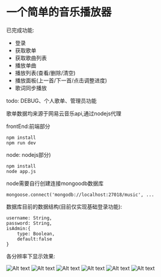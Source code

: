# 一个简单的音乐播放器

已完成功能: 

* 登录
* 获取歌单
* 获取歌曲列表
* 播放单曲
* 播放列表(查看/删除/清空)
* 播放面板(上一首/下一首/点击调整进度)
* 歌词同步播放

todo: DEBUG、个人歌单、管理员功能

歌单数据均来源于网易云音乐api,通过nodejs代理

frontEnd:前端部分
	
	npm install
	npm run dev

node: nodejs部分)

	npm install
	node app.js

node需要自行创建连接mongoodb数据库
		
	mongoose.connect('mongodb://localhost:27018/music', ...
	
数据库目前的数据结构(目前仅实现基础登录功能):

	username: String,
    password: String,
    isAdmin:{
        type: Boolean,
        default:false
    }

各分辨率下显示效果:


![Alt text](https://github.com/leat14536/practice/blob/gh-pages/music/images/4.png?raw=true)
![Alt text](https://github.com/leat14536/practice/blob/gh-pages/music/images/5.png?raw=true)
![Alt text](https://github.com/leat14536/practice/blob/gh-pages/music/images/6.png?raw=true)
![Alt text](https://github.com/leat14536/practice/blob/gh-pages/music/images/1.png?raw=true)
![Alt text](https://github.com/leat14536/practice/blob/gh-pages/music/images/3.png?raw=true)
![Alt text](https://github.com/leat14536/practice/blob/gh-pages/music/images/2.png?raw=true)



	
